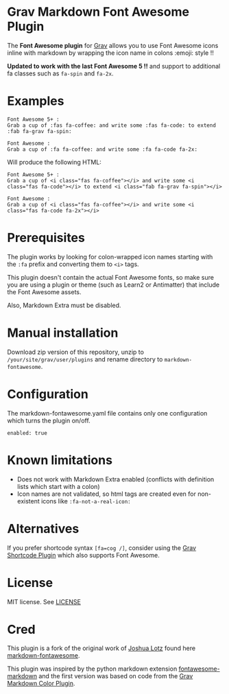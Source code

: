 # Grav Markdown Font Awesome Plugin

The **Font Awesome plugin** for [Grav](http://github.com/getgrav/grav) allows you to use Font Awesome icons inline with markdown by wrapping the icon name in colons :emoji: style !!

**Updated to work with the last Font Awesome 5 !!** and support to additional fa classes such as `fa-spin` and `fa-2x`.

# Examples

```
Font Awesome 5+ :
Grab a cup of :fas fa-coffee: and write some :fas fa-code: to extend :fab fa-grav fa-spin:

Font Awesome :
Grab a cup of :fa fa-coffee: and write some :fa fa-code fa-2x:
```

Will produce the following HTML:

```
Font Awesome 5+ :
Grab a cup of <i class="fas fa-coffee"></i> and write some <i class="fas fa-code"></i> to extend <i class="fab fa-grav fa-spin"></i>

Font Awesome :
Grab a cup of <i class="fas fa-coffee"></i> and write some <i class="fas fa-code fa-2x"></i>
```

# Prerequisites

The plugin works by looking for colon-wrapped icon names starting with the `:fa` prefix and converting them to `<i>` tags.

This plugin doesn't contain the actual Font Awesome fonts, so make sure you are using a plugin or theme (such as Learn2 or Antimatter) that include the Font Awesome assets.

Also, Markdown Extra must be disabled.

# Manual installation

Download zip version of this repository, unzip to `/your/site/grav/user/plugins` and rename directory to `markdown-fontawesome`.

# Configuration

The markdown-fontawesome.yaml file contains only one configuration which turns the plugin on/off.

```
enabled: true
```

# Known limitations

- Does not work with Markdown Extra enabled (conflicts with definition lists which start with a colon)
- Icon names are not validated, so html tags are created even for non-existent icons like `:fa-not-a-real-icon:`

# Alternatives

If you prefer shortcode syntax `[fa=cog /]`, consider using the [Grav Shortcode Plugin](https://github.com/getgrav/grav-plugin-shortcode-core#fontawesome) which also supports Font Awesome.

# License

MIT license. See [LICENSE](LICENSE.txt)

# Cred

This plugin is a fork of the original work of [Joshua Lotz](https://github.com/yoshikin) found here [markdown-fontawesome](https://github.com/yoshikin/grav-plugin-markdown-fontawesome).

This plugin was inspired by the python markdown extension [fontawesome-markdown](https://github.com/bmcorser/fontawesome-markdown) and the first version was based on code from the [Grav Markdown Color Plugin](https://github.com/getgrav/grav-plugin-markdown-color).
